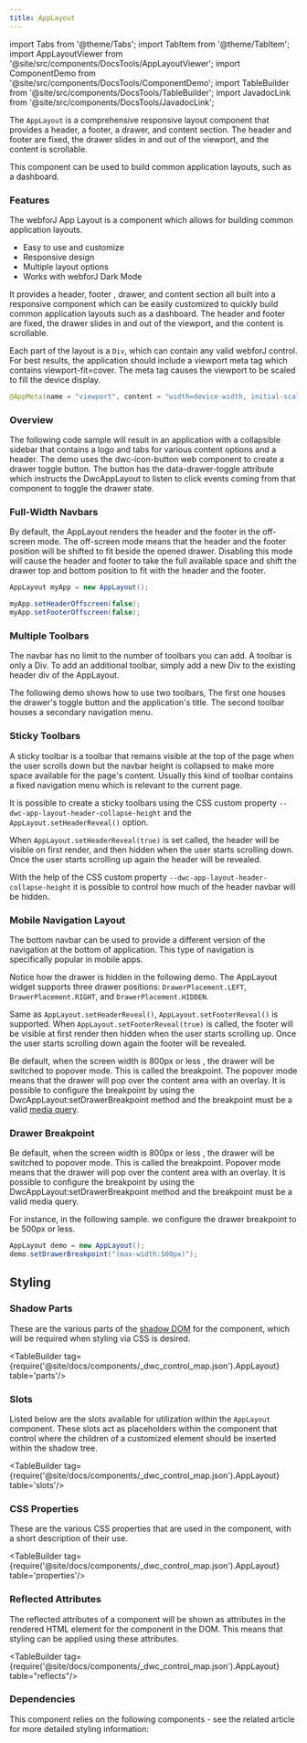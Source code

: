 ```yaml
---
title: AppLayout
---
```


import Tabs from '@theme/Tabs';
import TabItem from '@theme/TabItem';
import AppLayoutViewer from '@site/src/components/DocsTools/AppLayoutViewer';
import ComponentDemo from '@site/src/components/DocsTools/ComponentDemo';
import TableBuilder from '@site/src/components/DocsTools/TableBuilder';
import JavadocLink from '@site/src/components/DocsTools/JavadocLink';

<JavadocLink type="applayout" location="com/webforj/component/layout/applayout/AppLayout" top='true'/>

The `AppLayout` is a comprehensive responsive layout component that provides a header, a footer, a drawer, and content section. The header and footer are fixed, the drawer slides in and out of the viewport, and the content is scrollable.

This component can be used to build common application layouts, such as a dashboard.

### Features

The webforJ App Layout is a component which allows for building common application layouts.

<ul>
    <li>Easy to use and customize</li>
    <li>Responsive design</li>
    <li>Multiple layout options</li>
    <li>Works with webforJ Dark Mode</li>
</ul>

It provides a header, footer , drawer, and content section all built into a responsive component which can be easily customized to quickly build common application layouts such as a dashboard. The header and footer are fixed, the drawer slides in and out of the viewport, and the content is scrollable.

Each part of the layout is a `Div`, which can contain any valid webforJ control. For best results, the application should include a viewport meta tag which contains viewport-fit=cover. The meta tag causes the viewport to be scaled to fill the device display.

```java
@AppMeta(name = "viewport", content = "width=device-width, initial-scale=1.0, viewport-fit=cover, user-scalable=no")
```

### Overview

The following code sample will result in an application with a collapsible sidebar that contains a logo and tabs for various content options and a header. The demo uses the dwc-icon-button web component to create a drawer toggle button. The button has the data-drawer-toggle attribute which instructs the DwcAppLayout to listen to click events coming from that component to toggle the drawer state.

<AppLayoutViewer url='https://demo.webforj.com/webapp/controlsamples?class=layout_demos.applayout.AppLayoutDemo' mobile='false' />

<ComponentDemo 
frame="hidden"
javaE='https://raw.githubusercontent.com/webforj/ControlSamples/main/src/main/java/layout_demos/applayout/AppLayoutDemo.java'
cssURL='https://raw.githubusercontent.com/webforj/ControlSamples/main/src/main/resources/css/applayoutstyles/applayout_styles.css'
/>

### Full-Width Navbars

By default, the AppLayout renders the header and the footer in the off-screen mode. The off-screen mode means that the header and the footer position will be shifted to fit beside the opened drawer. Disabling this mode will cause the header and footer to take the full available space and shift the drawer top and bottom position to fit with the header and the footer.

```java showLineNumbers
AppLayout myApp = new AppLayout();

myApp.setHeaderOffscreen(false);
myApp.setFooterOffscreen(false);
```

<AppLayoutViewer url='https://demo.webforj.com/webapp/controlsamples?class=layout_demos.applayout.AppLayoutFullNavbar' mobile='false'/>


<ComponentDemo 
frame="hidden"
javaE='https://raw.githubusercontent.com/webforj/ControlSamples/main/src/main/java/layout_demos/applayout/AppLayoutFullNavbar.java'
cssURL='https://raw.githubusercontent.com/webforj/ControlSamples/main/src/main/resources/css/applayoutstyles/applayout_styles.css'
/>


### Multiple Toolbars

The navbar has no limit to the number of toolbars you can add. A toolbar is only a Div. To add an additional toolbar, simply add a new Div to the existing header div of the AppLayout.

The following demo shows how to use two toolbars, The first one houses the drawer's toggle button and the application's title. The second toolbar houses a secondary navigation menu.

<AppLayoutViewer url='https://demo.webforj.com/webapp/controlsamples?class=layout_demos.applayout.AppLayoutMultipleHeaders' mobile='false'/>

<ComponentDemo 
frame="hidden"
javaE='https://raw.githubusercontent.com/webforj/ControlSamples/main/src/main/java/layout_demos/applayout/AppLayoutMultipleHeaders.java'
cssURL='https://raw.githubusercontent.com/webforj/ControlSamples/main/src/main/resources/css/applayoutstyles/applayout_styles.css'
/>

### Sticky Toolbars

A sticky toolbar is a toolbar that remains visible at the top of the page when the user scrolls down but the navbar height is collapsed to make more space available for the page's content. Usually this kind of toolbar contains a fixed navigation menu which is relevant to the current page.

It is possible to create a sticky toolbars using the CSS custom property `--dwc-app-layout-header-collapse-height` and the `AppLayout.setHeaderReveal()` option.

When `AppLayout.setHeaderReveal(true)` is set called, the header will be visible on first render, and then hidden when the user starts scrolling down. Once the user starts scrolling up again the header will be revealed.

With the help of the CSS custom property `--dwc-app-layout-header-collapse-height` it is possible to control how much of the header navbar will be hidden.

<AppLayoutViewer url='https://demo.webforj.com/webapp/controlsamples?class=layout_demos.applayout.AppLayoutStickyToolbar' mobile='false'/>

<ComponentDemo 
frame="hidden"
javaE='https://raw.githubusercontent.com/webforj/ControlSamples/main/src/main/java/layout_demos/applayout/AppLayoutStickyToolbar.java'
cssURL='https://raw.githubusercontent.com/webforj/ControlSamples/main/src/main/resources/css/applayoutstyles/applayout_sticky_styles.css'
/>


### Mobile Navigation Layout

The bottom navbar can be used to provide a different version of the navigation at the bottom of application. This type of navigation is specifically popular in mobile apps.

Notice how the drawer is hidden in the following demo. The AppLayout widget supports three drawer positions: `DrawerPlacement.LEFT`, `DrawerPlacement.RIGHT`, and `DrawerPlacement.HIDDEN`.

Same as `AppLayout.setHeaderReveal()`, `AppLayout.setFooterReveal()` is supported. When `AppLayout.setFooterReveal(true)` is called, the footer will be visible at first render then hidden when the user starts scrolling up. Once the user starts scrolling down again the footer will be revealed.

Be default, when the screen width is 800px or less , the drawer will be switched to popover mode. This is called the breakpoint. The popover mode means that the drawer will pop over the content area with an overlay. It is possible to configure the breakpoint by using the DwcAppLayout:setDrawerBreakpoint method and the breakpoint must be a valid [media query](https://developer.mozilla.org/en-US/docs/Web/CSS/Media_Queries/Using_media_queries).

<AppLayoutViewer url='https://demo.webforj.com/webapp/controlsamples?class=layout_demos.applayout.AppLayoutMobile' mobile='true'/>

<ComponentDemo 
frame="hidden"
javaE='https://raw.githubusercontent.com/webforj/ControlSamples/main/src/main/java/layout_demos/applayout/AppLayoutMobile.java'
cssURL='https://raw.githubusercontent.com/webforj/ControlSamples/main/src/main/resources/css/applayoutstyles/applayout_mobile.css'
/>

### Drawer Breakpoint

Be default, when the screen width is 800px or less , the drawer will be switched to popover mode. This is called the breakpoint. Popover mode means that the drawer will pop over the content area with an overlay. It is possible to configure the breakpoint by using the DwcAppLayout:setDrawerBreakpoint method and the breakpoint must be a valid media query.

For instance, in the following sample. we configure the drawer breakpoint to be 500px or less.

```java
AppLayout demo = new AppLayout();
demo.setDrawerBreakpoint("(max-width:500px)");
```

<AppLayoutViewer url='https://demo.webforj.com/webapp/controlsamples?class=layout_demos.applayout.AppLayoutMobileDrawer' mobile='true'/>

<ComponentDemo 
frame="hidden"
javaE='https://raw.githubusercontent.com/webforj/ControlSamples/main/src/main/java/layout_demos/applayout/AppLayoutMobileDrawer.java'
cssURL='https://raw.githubusercontent.com/webforj/ControlSamples/main/src/main/resources/css/applayoutstyles/applayout_mobile.css'
/>


## Styling

### Shadow Parts

These are the various parts of the [shadow DOM](../glossary#shadow-dom) for the component, which will be required when styling via CSS is desired.

<TableBuilder tag={require('@site/docs/components/_dwc_control_map.json').AppLayout} table='parts'/>

### Slots

Listed below are the slots available for utilization within the `AppLayout` component. These slots act as placeholders within the component that control where the children of a customized element should be inserted within the shadow tree.

<TableBuilder tag={require('@site/docs/components/_dwc_control_map.json').AppLayout} table='slots'/>

### CSS Properties

These are the various CSS properties that are used in the component, with a short description of their use.

<TableBuilder tag={require('@site/docs/components/_dwc_control_map.json').AppLayout} table='properties'/>

### Reflected Attributes

The reflected attributes of a component will be shown as attributes in the rendered HTML element for the component in the DOM. This means that styling can be applied using these attributes.

<TableBuilder tag={require('@site/docs/components/_dwc_control_map.json').AppLayout} table="reflects"/>

### Dependencies

This component relies on the following components - see the related article for more detailed styling information:

<TableBuilder tag='dwc-app-layout' table="dependencies"/>

